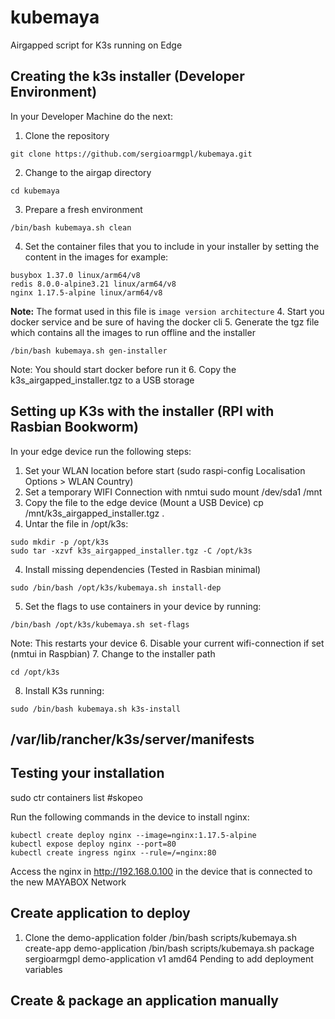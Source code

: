 # kubemaya
Airgapped script for K3s running on Edge

## Creating the k3s installer (Developer Environment)
In your Developer Machine do the next:
1. Clone the repository
```
git clone https://github.com/sergioarmgpl/kubemaya.git
```

2. Change to the airgap directory
```
cd kubemaya
```
3. Prepare a fresh environment
```
/bin/bash kubemaya.sh clean
```
4. Set the container files that you to include in your installer by setting the content in the images for example:
```
busybox 1.37.0 linux/arm64/v8
redis 8.0.0-alpine3.21 linux/arm64/v8
nginx 1.17.5-alpine linux/arm64/v8
```
**Note:** The format used in this file is ```image version architecture```
4. Start you docker service and be sure of having the docker cli
5. Generate the tgz file which contains all the images to run offline and the installer
```
/bin/bash kubemaya.sh gen-installer
```
Note: You should start docker before run it
6. Copy the k3s_airgapped_installer.tgz to a USB storage

## Setting up K3s with the installer (RPI with Rasbian Bookworm)
In your edge device run the following steps:
1. Set your WLAN location before start (sudo raspi-config Localisation Options > WLAN Country)
2. Set a temporary WIFI Connection with nmtui
sudo mount /dev/sda1 /mnt
2. Copy the file to the edge device (Mount a USB Device)
cp /mnt/k3s_airgapped_installer.tgz .
3. Untar the file in /opt/k3s:
```
sudo mkdir -p /opt/k3s
sudo tar -xzvf k3s_airgapped_installer.tgz -C /opt/k3s
```
4. Install missing dependencies (Tested in Rasbian minimal)
```
sudo /bin/bash /opt/k3s/kubemaya.sh install-dep
```
5. Set the flags to use containers in your device by running:
```
/bin/bash /opt/k3s/kubemaya.sh set-flags
```
Note: This restarts your device
6. Disable your current wifi-connection if set (nmtui in Raspbian)
7. Change to the installer path
```
cd /opt/k3s
```
8. Install K3s running:
```
sudo /bin/bash kubemaya.sh k3s-install
```
## /var/lib/rancher/k3s/server/manifests
## Testing your installation
sudo ctr containers list 
#skopeo

Run the following commands in the device to install nginx:
```
kubectl create deploy nginx --image=nginx:1.17.5-alpine
kubectl expose deploy nginx --port=80
kubectl create ingress nginx --rule=/=nginx:80
```
Access the nginx in http://192.168.0.100 in the device that
is connected to the new MAYABOX Network



## Create application to deploy
1. Clone the demo-application folder
/bin/bash scripts/kubemaya.sh create-app demo-application
/bin/bash scripts/kubemaya.sh package sergioarmgpl demo-application v1 amd64
Pending to add deployment variables

## Create & package an application manually
